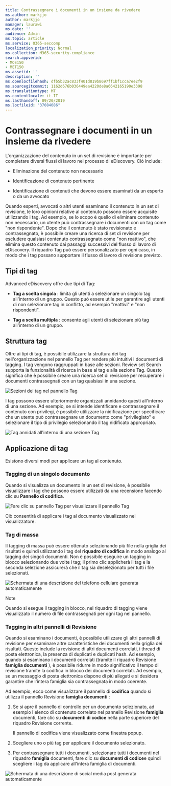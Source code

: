 ```yaml
---
title: Contrassegnare i documenti in un insieme da rivedere
ms.author: markjjo
author: markjjo
manager: laurawi
ms.date: ''
audience: Admin
ms.topic: article
ms.service: O365-seccomp
localization_priority: Normal
ms.collection: M365-security-compliance
search.appverid:
- MOE150
- MET150
ms.assetid: ''
description: ''
ms.openlocfilehash: dfb5b32ac833f401d819b8697ff1bf1cca7ee2f9
ms.sourcegitcommit: 1162d676b036449ea4220de8a6642165190e3398
ms.translationtype: MT
ms.contentlocale: it-IT
ms.lasthandoff: 09/20/2019
ms.locfileid: "37084086"
---
```

# <a name="tag-documents-in-a-review-set"></a>Contrassegnare i documenti in un insieme da rivedere

L'organizzazione del contenuto in un set di revisione è importante per completare diversi flussi di lavoro nel processo di eDiscovery. Ciò include:

-  Eliminazione del contenuto non necessario

- Identificazione di contenuto pertinente
 
-  Identificazione di contenuti che devono essere esaminati da un esperto o da un avvocato

Quando esperti, avvocati o altri utenti esaminano il contenuto in un set di revisione, le loro opinioni relative al contenuto possono essere acquisite utilizzando i tag. Ad esempio, se lo scopo è quello di eliminare contenuto non necessario, un utente può contrassegnare i documenti con un tag come "non rispondente". Dopo che il contenuto è stato revisionato e contrassegnato, è possibile creare una ricerca di set di revisione per escludere qualsiasi contenuto contrassegnato come "non reattivo", che elimina questo contenuto dai passaggi successivi del flusso di lavoro di eDiscovery. Il riquadro Tag può essere personalizzato per ogni caso, in modo che i tag possano supportare il flusso di lavoro di revisione previsto.

## <a name="tag-types"></a>Tipi di tag

Advanced eDiscovery offre due tipi di Tag:

- **Tag a scelta singola** : limita gli utenti a selezionare un singolo tag all'interno di un gruppo. Questo può essere utile per garantire agli utenti di non selezionare tag in conflitto, ad esempio "reattivi" e "non rispondenti". 

- **Tag a scelta multipla** : consente agli utenti di selezionare più tag all'interno di un gruppo.

## <a name="tag-structure"></a>Struttura tag

Oltre ai tipi di tag, è possibile utilizzare la struttura dei tag nell'organizzazione nel pannello Tag per rendere più intuitivi i documenti di tagging. I tag vengono raggruppati in base alle sezioni. Review set Search supporta la funzionalità di ricerca in base al tag e alla sezione Tag. Questo significa che è possibile creare una ricerca set di revisione per recuperare i documenti contrassegnati con un tag qualsiasi in una sezione.

![Sezioni dei tag nel pannello Tag](media/Tagtypes.png)

I tag possono essere ulteriormente organizzati annidando questi all'interno di una sezione. Ad esempio, se si intende identificare e contrassegnare il contenuto con privilegi, è possibile utilizzare la nidificazione per specificare che un utente può contrassegnare un documento come "privilegiato" e selezionare il tipo di privilegio selezionando il tag nidificato appropriato.

![Tag annidati all'interno di una sezione Tag](media/Nestingtags.png)

## <a name="applying-tags"></a>Applicazione di tag

Esistono diversi modi per applicare un tag al contenuto.

### <a name="tagging-a-single-document"></a>Tagging di un singolo documento

Quando si visualizza un documento in un set di revisione, è possibile visualizzare i tag che possono essere utilizzati da una recensione facendo clic su **Pannello di codifica**.

![Fare clic su pannello Tag per visualizzare il pannello Tag](media/Singledoctag.png)

Ciò consentirà di applicare i tag al documento visualizzato nel visualizzatore.

### <a name="bulk-tagging"></a>Tag di massa

Il tagging di massa può essere ottenuto selezionando più file nella griglia dei risultati e quindi utilizzando i tag del **riquadro di codifica** in modo analogo al tagging dei singoli documenti. Non è possibile eseguire un tagging in blocco selezionando due volte i tag; il primo clic applicherà il tag e la seconda selezione assicurerà che il tag sia deselezionato per tutti i file selezionati.

![Schermata di una descrizione del telefono cellulare generata automaticamente](media/Bulktag.png)

> [!NOTE]
> Quando si esegue il tagging in blocco, nel riquadro di tagging viene visualizzato il numero di file contrassegnati per ogni tag nel pannello.

### <a name="tagging-in-other-review-panels"></a>Tagging in altri pannelli di Revisione

Quando si esaminano i documenti, è possibile utilizzare gli altri pannelli di revisione per esaminare altre caratteristiche dei documenti nella griglia dei risultati. Questo include la revisione di altri documenti correlati, i thread di posta elettronica, la presenza di duplicati e duplicati hash. Ad esempio, quando si esaminano i documenti correlati (tramite il riquadro Revisione **famiglia documenti** ), è possibile ridurre in modo significativo il tempo di revisione tramite la codifica in blocco dei documenti correlati. Ad esempio, se un messaggio di posta elettronica dispone di più allegati e si desidera garantire che l'intera famiglia sia contrassegnata in modo coerente.

Ad esempio, ecco come visualizzare il pannello di **codifica** quando si utilizza il pannello Revisione **famiglia documenti** :

1. Se si apre il pannello di controllo per un documento selezionato, ad esempio l'elenco di contenuto correlato nel pannello Revisione **famiglia** documenti, fare clic su **documenti di codice** nella parte superiore del riquadro Revisione corrente.

   Il pannello di codifica viene visualizzato come finestra popup.

2. Scegliere uno o più tag per applicare il documento selezionato. 

3. Per contrassegnare tutti i documenti, selezionare tutti i documenti nel riquadro **famiglia** documenti, fare clic su **documenti di codice**e quindi scegliere i tag da applicare all'intera famiglia di documenti.

![Schermata di una descrizione di social media post generata automaticamente](media/Relatedtag.png)
